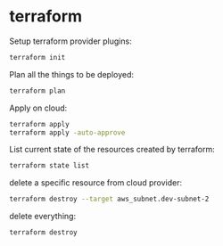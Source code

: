 # terraform

Setup terraform provider plugins:
```bash
terraform init
```

Plan all the things to be deployed:
```bash
terraform plan
```

Apply on cloud:
```bash
terraform apply
terraform apply -auto-approve
```

List current state of the resources created by terraform:
```bash
terraform state list
```

delete a specific resource from cloud provider: 
```bash
terraform destroy --target aws_subnet.dev-subnet-2
```

delete everything:
```bash
terraform destroy
```

